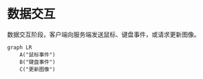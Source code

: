 # 数据交互

数据交互阶段，客户端向服务端发送鼠标、键盘事件，或请求更新图像。

```mermaid
graph LR
    A("鼠标事件")
    B("键盘事件")
    C("更新图像")
```
